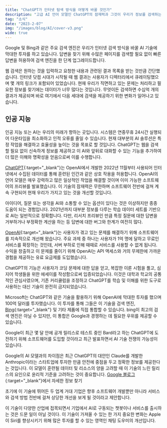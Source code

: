 ```yaml
---
title: "ChatGPT가 인터넷 탐색 방식을 어떻게 바꿀 것인가"
description: "고급 AI 언어 모델인 ChatGPT의 잠재력과 그것이 우리가 정보를 검색하는 방식을 어떻게 변화시킬 것인지 알아보세요."
tag: "소식"
date: "2023-2-07"
img: "/images/blog/AI/cover-v3.png"
wide: true
---
```


Google 및 Bing과 같은 주요 검색 엔진은 우리가 인터넷 검색 방식을 바꿀 AI 기술에 막대한 투자를 하고 있습니다. 답변을 찾기 위해 수많은 페이지를 검색할 필요 없이 빠른 답변을 허용하여 검색 엔진을 한 단계 업그레이드합니다.

웹 검색은 원하는 것을 입력하고 요청한 내용과 관련된 결과 목록을 받는 것만큼 간단했습니다. 인터넷 닷컴 시대가 시작될 때 웹 결과는 사용자가 디렉터리에서 큐레이팅했으며 몇 개의 링크가 포함되어 있었습니다. 현재 우리가 직면하고 있는 문제는 처리하고 필요한 정보를 찾기에는 데이터가 너무 많다는 것입니다. 무엇이든 검색하면 수십억 개의 결과가 제공되며 바로 여기에서 다음 세대에 검색을 제공하기 위한 변화가 일어나고 있습니다.

<Media source="/images/blog/AI/youtube.png"  alt="유튜브 검색 결과"></Media>

## 인공 지능

인공 지능 또는 AI는 우리의 미래가 향하는 곳입니다. 시스템은 연중무휴 24시간 실행되어 다운타임을 최소화하고 인적 오류를 줄일 수 있습니다. 현재 대부분의 AI 솔루션은 특정 작업을 해결하고 효율성을 높이는 것을 목표로 할 것입니다. ChatGPT는 웹을 검색할 필요 없이 신속하게 정보를 제공하고 이 AI와 앞뒤로 대화할 수 있는 기능을 추가하여 더 많은 이해와 명확성을 얻음으로써 이를 수행합니다.

[ChatGPT](https://chat.openai.com/){:target="\_blank"}는 OpenAI에서 개발한 2022년 11월부터 사용되어 인터넷에서 수집된 데이터를 통해 훈련된 인간과 같은 상호 작용을 허용합니다. OpenAI의 언어 모델은 매우 강력하고 많은 일상적인 작업을 해결할 것이며 이미 가능한 소프트웨어의 프리뷰를 발표했습니다. 이 기술의 잠재력은 무한하며 소프트웨어 전반에 걸쳐 계속 구현되어 현재 우리가 가지고 있는 것을 개선할 것입니다.

<Media source="/images/blog/AI/chatgpt.png"  alt="ChatGPT"></Media>

아이디어, 질문 또는 생각을 AI와 소통할 수 있는 옵션이 있다는 것은 이상하지만 종종 도움이 되는 경험입니다. 2021년까지 대부분 정보를 다루는 학습 데이터 세트를 기반으로 AI는 일반적으로 정확합니다. 다만, 리서치 프리뷰인 만큼 특정 질문에 대한 답변을 거부하거나 부정확한 계산을 하는 등 답변에 대한 버그와 한계가 여전히 많다.

[OpenAI](https://openai.com/){:target="\_blank"}는 사용자가 겪고 있는 문제를 해결하기 위해 소프트웨어를 지속적으로 개선해 왔습니다. 주요 과제 중 하나는 사용자가 1억 명에 달하고 무료인 서비스를 확장하는 것인데, 서버 부하로 인해 때때로 서비스를 사용할 수 없게 됩니다. 수익을 창출하고 이 문제를 줄이기 위해 OpenAI는 API 액세스와 거의 무제한에 가까운 경험을 제공하는 유료 요금제를 도입했습니다.

ChatGPT의 기능은 사용자가 코딩 문제에 대한 답을 얻고, 복잡한 이론 시험을 풀고, 심지어 학생들을 위한 에세이를 작성함으로써 입증되었습니다. 이것은 대학과 학교의 공통적인 관심사였으며, 기존 커리큘럼을 조정하고 ChatGPT를 학습 및 이해를 위한 도구로 사용하는 대신 기술이 완전히 금지되었습니다.

Microsoft는 ChatGPT와 같은 기술을 활용하기 위해 OpenAI에 막대한 투자를 했으며 100억 달러를 투자했습니다. 이 투자를 통해 그들은 이 기술을 검색 엔진, [Bing](https://bing.com/){:target="\_blank"} 및 기타 제품에 직접 통합할 수 있습니다. bing이 최고의 검색 엔진은 아닐 수 있지만, 이 통합은 Google과 경쟁하는 데 필요한 우위를 제공할 수 있습니다.

Google이 최근 몇 달 안에 공개 릴리스로 테스트 중인 Bard라고 하는 ChatGPT에 도전하기 위해 소프트웨어를 도입할 것이라고 최근 발표하면서 AI 기술 전쟁의 가능성이 있습니다.

<Vid source="/images/blog/AI/bard.webm" credit="Google"></Vid>

Google의 AI 모델과의 차이점은 최근 ChatGPT의 대안인 Claude를 개발한 Anthropic이라는 스타트업에 투자한 만큼 안전에 중점을 두고 정확한 정보를 제공한다는 것입니다. 이 모델이 훈련될 데이터 및 리소스의 양을 고려할 때 이 기술의 느린 릴리스의 요인으로 윤리적 기준을 고려하는 것이 중요합니다. [Google 블로그](https://blog.google/technology/ai/bard-google-ai-search-updates/){:target="\_blank"}에서 자세한 정보 찾기

초기에 이 기술에 뛰어든 두 업계 거대 기업은 향후 소프트웨어 개발뿐만 아니라 서비스와 검색 방법 전반에 걸쳐 상당한 개선을 보게 될 것이라고 제안합니다.

이 기술이 다양한 산업에 접목되면서 기업에서 AI로 구동되는 챗봇이나 서비스를 출시하는 것은 드문 일이 아닐 것이다. 이 기술이 가져올 수 있는 한 가지 중요한 변화는 Apple이 Siri를 향상시키기 위해 많은 투자를 할 수 있는 영역인 채팅 도우미의 개선입니다.